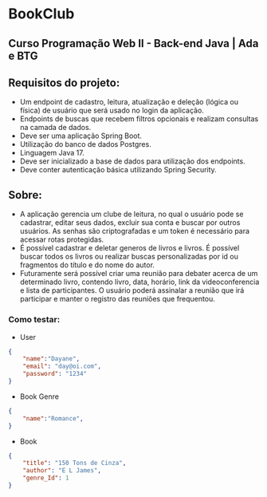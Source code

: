 # BookClub
## Curso Programação Web II - Back-end Java | Ada e BTG

## Requisitos do projeto:

- Um endpoint de cadastro, leitura, atualização e deleção (lógica ou física) de usuário que será usado no login da aplicação.
- Endpoints de buscas que recebem filtros opcionais e realizam consultas na camada de dados.
- Deve ser uma aplicação Spring Boot.
- Utilização do banco de dados Postgres.
- Linguagem Java 17.
- Deve ser inicializado a base de dados para utilização dos endpoints.
- Deve conter autenticação básica utilizando Spring Security.

## Sobre:

- A aplicação gerencia um clube de leitura, no qual o usuário pode se cadastrar, editar seus dados, excluir sua conta e buscar por outros usuários. As senhas são criptografadas e um token é necessário para acessar rotas protegidas.
- É possível cadastrar e deletar generos de livros e livros. É possível buscar todos os livros ou realizar buscas personalizadas por id ou fragmentos do título e do nome do autor. 
- Futuramente será possível criar uma reunião para debater acerca de um determinado livro, contendo livro, data, horário, link da videoconferencia e lista de participantes. O usuário poderá assinalar a reunião que irá participar e manter o registro das reuniões que frequentou.

### Como testar:
- User
```json
{
	"name":"Dayane",
	"email": "day@oi.com",
	"password": "1234"
}
```
- Book Genre
```json
{
	"name":"Romance",
}
```
- Book
```json
{
	"title": "150 Tons de Cinza",
	"author": "E L James",
	"genre_Id": 1
}
```

